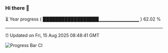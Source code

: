 ### Hi there 👋

⏳ Year progress { ██████████████████▁▁▁▁▁▁▁▁▁▁▁▁ } 62.02 %

---

⏰ Updated on Fri, 15 Aug 2025 08:48:41 GMT

![Progress Bar CI](https://github.com/IshwaranRudhara/GIT-ACTION/workflows/Progress%20Bar%20CI/badge.svg)
